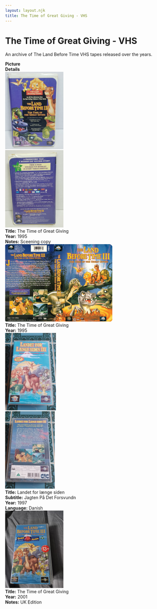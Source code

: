 ```yaml
---
layout: layout.njk
title: The Time of Great Giving - VHS
---
```


# The Time of Great Giving - VHS

An archive of The Land Before Time VHS tapes released over the years.

<div class="item-table">
  <div class="item-header">
    <div class="item-image"><strong>Picture</strong></div>
    <div class="item-details"><strong>Details</strong></div>
  </div>
<div class="item-entry" id="lbt3-screener-149">
    <div class="item-image">
      <a href="/images/media/vhs/3/lbt3-screener.jpg" data-lightbox="img" data-title="The Time of Great Giving">
        <div class="img-box">
          <img src="/images/media/vhs/3/lbt3-screener.jpg" alt="The Time of Great Giving" style="height:250px; object-fit:cover;" loading="lazy">
        </div>
      </a>
      <a href="/images/media/vhs/3/lbt3-screener2.jpg" data-lightbox="img" data-title="The Time of Great Giving">
        <div class="img-box">
          <img src="/images/media/vhs/3/lbt3-screener2.jpg" alt="The Time of Great Giving" style="height:250px; object-fit:cover;" loading="lazy">
        </div>
      </a>
    </div>
    <div class="item-details">
      <strong>Title:</strong> The Time of Great Giving<br/>
      <strong>Year:</strong> 1995<br/>
      <strong>Notes:</strong> Sceening copy<br/>
    </div>
  </div>

<div class="item-entry">
  <div class="item-image">
    <a href="/images/media/vhs/3/lbt3-vhs-english.jpg" data-lightbox="img" data-title="The Time of Great Giving">
        <div class="img-box">
          <img src="/images/media/vhs/3/lbt3-vhs-english.jpg" alt="The Time of Great Giving" style="height:250px; object-fit:cover;" loading="lazy">
        </div>
      </a>
  </div>
  <div class="item-details">
    <strong>Title:</strong> The Time of Great Giving<br/>
      <strong>Year:</strong> 1995<br/>
  </div>
</div>
<div class="item-entry" id="lbt3-dk-289">
    <div class="item-image">
      <a href="/images/media/vhs/3/lbt3-dk.jpg" data-lightbox="img" data-title="Landet for længe siden">
        <div class="img-box">
          <img src="/images/media/vhs/3/lbt3-dk.jpg" alt="Landet for længe siden" style="height:250px; object-fit:cover;" loading="lazy"/>
        </div>
      </a>
      <a href="/images/media/vhs/3/lbt3-dk2.jpg" data-lightbox="img" data-title="Landet for længe siden">
        <div class="img-box">
          <img src="/images/media/vhs/3/lbt3-dk2.jpg" alt="Landet for længe siden" style="height:250px; object-fit:cover;" loading="lazy"/>
        </div>
      </a>
    </div>
    <div class="item-details">
      <strong>Title:</strong> Landet for længe siden<br/>
      <strong>Subtitle:</strong> Jagten På Det Forsvundn<br/>
      <strong>Year:</strong> 1997<br/>
      <strong>Language:</strong> Danish<br/>
    </div>
  </div>

  <div class="item-entry">
  <div class="item-image">
    <a href="/images/media/vhs/3/lbt3-uk.jpg" data-lightbox="img" data-title="The Time of Great Giving">
        <div class="img-box">
          <img src="/images/media/vhs/3/lbt3-uk.jpg" alt="The Time of Great Giving" style="height:250px; object-fit:cover;" loading="lazy">
        </div>
      </a>
  </div>
  <div class="item-details">
    <strong>Title:</strong> The Time of Great Giving<br/>
      <strong>Year:</strong> 2001<br/>
      <strong>Notes:</strong> UK Edition<br/>
  </div>
</div>




</div>
</div>